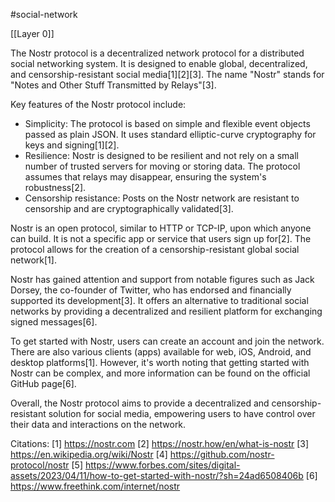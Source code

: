 #social-network 

[[Layer 0]]

The Nostr protocol is a decentralized network protocol for a distributed social networking system. It is designed to enable global, decentralized, and censorship-resistant social media[1][2][3]. The name "Nostr" stands for "Notes and Other Stuff Transmitted by Relays"[3].

Key features of the Nostr protocol include:
- Simplicity: The protocol is based on simple and flexible event objects passed as plain JSON. It uses standard elliptic-curve cryptography for keys and signing[1][2].
- Resilience: Nostr is designed to be resilient and not rely on a small number of trusted servers for moving or storing data. The protocol assumes that relays may disappear, ensuring the system's robustness[2].
- Censorship resistance: Posts on the Nostr network are resistant to censorship and are cryptographically validated[3].

Nostr is an open protocol, similar to HTTP or TCP-IP, upon which anyone can build. It is not a specific app or service that users sign up for[2]. The protocol allows for the creation of a censorship-resistant global social network[1].

Nostr has gained attention and support from notable figures such as Jack Dorsey, the co-founder of Twitter, who has endorsed and financially supported its development[3]. It offers an alternative to traditional social networks by providing a decentralized and resilient platform for exchanging signed messages[6].

To get started with Nostr, users can create an account and join the network. There are also various clients (apps) available for web, iOS, Android, and desktop platforms[1]. However, it's worth noting that getting started with Nostr can be complex, and more information can be found on the official GitHub page[6].

Overall, the Nostr protocol aims to provide a decentralized and censorship-resistant solution for social media, empowering users to have control over their data and interactions on the network.

Citations:
[1] https://nostr.com
[2] https://nostr.how/en/what-is-nostr
[3] https://en.wikipedia.org/wiki/Nostr
[4] https://github.com/nostr-protocol/nostr
[5] https://www.forbes.com/sites/digital-assets/2023/04/11/how-to-get-started-with-nostr/?sh=24ad6508406b
[6] https://www.freethink.com/internet/nostr